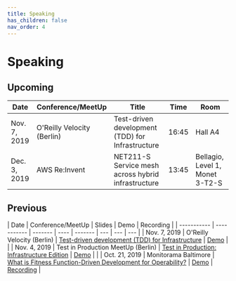 ```yaml
---
title: Speaking
has_children: false
nav_order: 4
---
```


# Speaking

## Upcoming

| Date        | Conference/MeetUp  | Title | Time | Room |
| ----------- | ----------- | ------- | ---- |  ------- |
| Nov. 7, 2019 | O'Reilly Velocity (Berlin) | Test-driven development (TDD) for Infrastructure | 16:45 | Hall A4 |
| Dec. 3, 2019 | AWS Re:Invent | NET211-S Service mesh across hybrid infrastructure | 13:45 | Bellagio, Level 1, Monet 3-T2-S |

## Previous

| Date        | Conference/MeetUp  | Slides | Demo | Recording |
| ----------- | ----------- | ------- | ---- |  ------- | --- | --- | --- |
| Nov. 7, 2019 | O'Reilly Velocity (Berlin) | [Test-driven development (TDD) for Infrastructure](https://speakerdeck.com/joatmon08/) | [Demo](https://github.com/joatmon08/tdd-infrastructure) | |
| Nov. 4, 2019 | Test in Production MeetUp (Berlin) | [Test in Production: Infrastructure Edition](https://speakerdeck.com/joatmon08/test-in-production-infrastructure-edition) | [Demo](https://github.com/joatmon08/test-in-production-for-infrastructure) | |
| Oct. 21, 2019 | Monitorama Baltimore | [What is Fitness Function-Driven Development for Operability?](https://speakerdeck.com/joatmon08/whats-fitness-function-driven-development-for-operability) | [Demo](https://github.com/joatmon08/2019-monitorama) | [Recording](https://vimeo.com/369642816) |